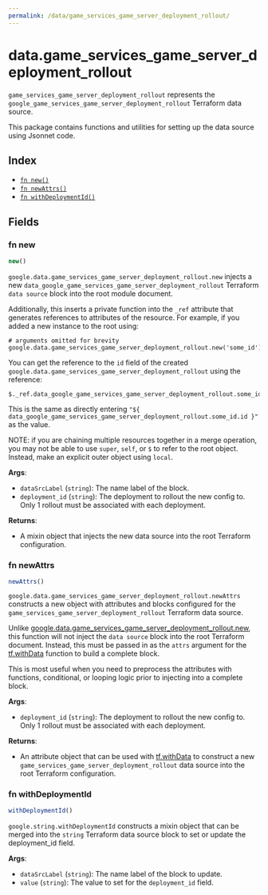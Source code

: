 ```yaml
---
permalink: /data/game_services_game_server_deployment_rollout/
---
```


# data.game_services_game_server_deployment_rollout

`game_services_game_server_deployment_rollout` represents the `google_game_services_game_server_deployment_rollout` Terraform data source.



This package contains functions and utilities for setting up the data source using Jsonnet code.


## Index

* [`fn new()`](#fn-new)
* [`fn newAttrs()`](#fn-newattrs)
* [`fn withDeploymentId()`](#fn-withdeploymentid)

## Fields

### fn new

```ts
new()
```


`google.data.game_services_game_server_deployment_rollout.new` injects a new `data_google_game_services_game_server_deployment_rollout` Terraform `data source`
block into the root module document.

Additionally, this inserts a private function into the `_ref` attribute that generates references to attributes of the
resource. For example, if you added a new instance to the root using:

    # arguments omitted for brevity
    google.data.game_services_game_server_deployment_rollout.new('some_id')

You can get the reference to the `id` field of the created `google.data.game_services_game_server_deployment_rollout` using the reference:

    $._ref.data_google_game_services_game_server_deployment_rollout.some_id.get('id')

This is the same as directly entering `"${ data_google_game_services_game_server_deployment_rollout.some_id.id }"` as the value.

NOTE: if you are chaining multiple resources together in a merge operation, you may not be able to use `super`, `self`,
or `$` to refer to the root object. Instead, make an explicit outer object using `local`.

**Args**:
  - `dataSrcLabel` (`string`): The name label of the block.
  - `deployment_id` (`string`): The deployment to rollout the new config to. Only 1 rollout must be associated with each deployment.

**Returns**:
- A mixin object that injects the new data source into the root Terraform configuration.


### fn newAttrs

```ts
newAttrs()
```


`google.data.game_services_game_server_deployment_rollout.newAttrs` constructs a new object with attributes and blocks configured for the `game_services_game_server_deployment_rollout`
Terraform data source.

Unlike [google.data.game_services_game_server_deployment_rollout.new](#fn-gameservicesgameserverdeploymentrolloutnew), this function will not inject the `data source`
block into the root Terraform document. Instead, this must be passed in as the `attrs` argument for the
[tf.withData](https://github.com/tf-libsonnet/core/tree/main/docs#fn-withdata) function to build a complete block.

This is most useful when you need to preprocess the attributes with functions, conditional, or looping logic prior to
injecting into a complete block.

**Args**:
  - `deployment_id` (`string`): The deployment to rollout the new config to. Only 1 rollout must be associated with each deployment.

**Returns**:
  - An attribute object that can be used with [tf.withData](https://github.com/tf-libsonnet/core/tree/main/docs#fn-withdata) to construct a new `game_services_game_server_deployment_rollout` data source into the root Terraform configuration.


### fn withDeploymentId

```ts
withDeploymentId()
```

`google.string.withDeploymentId` constructs a mixin object that can be merged into the `string`
Terraform data source block to set or update the deployment_id field.



**Args**:
  - `dataSrcLabel` (`string`): The name label of the block to update.
  - `value` (`string`): The value to set for the `deployment_id` field.
